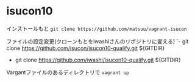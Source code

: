# isucon10

インストールもと
`git clone https://github.com/matsuu/vagrant-isucon`

ファイルの設定変更(クローンもとをiwashiさんのリポジトリに変える)
`-    git clone https://github.com/isucon/isucon10-qualify.git ${GITDIR}
+    git clone https://github.com/iwashi/isucon10-qualify.git ${GITDIR}

Vargantファイルのあるディレクトリで
`vagrant up`
